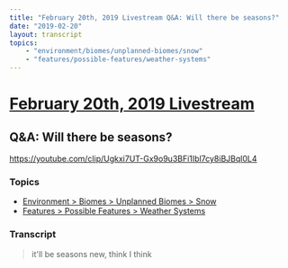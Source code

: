 ```yaml
---
title: "February 20th, 2019 Livestream Q&A: Will there be seasons?"
date: "2019-02-20"
layout: transcript
topics:
    - "environment/biomes/unplanned-biomes/snow"
    - "features/possible-features/weather-systems"
---
```

# [February 20th, 2019 Livestream](../2019-02-20.md)
## Q&A: Will there be seasons?
https://youtube.com/clip/Ugkxi7UT-Gx9o9u3BFi1Ibl7cy8iBJBql0L4

### Topics
* [Environment > Biomes > Unplanned Biomes > Snow](../topics/environment/biomes/unplanned-biomes/snow.md)
* [Features > Possible Features > Weather Systems](../topics/features/possible-features/weather-systems.md)

### Transcript

> it'll be seasons new, think I think
